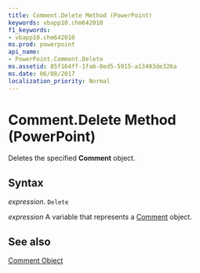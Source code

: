 ```yaml
---
title: Comment.Delete Method (PowerPoint)
keywords: vbapp10.chm642010
f1_keywords:
- vbapp10.chm642010
ms.prod: powerpoint
api_name:
- PowerPoint.Comment.Delete
ms.assetid: 85f164ff-1fa6-8ed5-5915-a13493de326a
ms.date: 06/08/2017
localization_priority: Normal
---
```



# Comment.Delete Method (PowerPoint)

Deletes the specified  **Comment** object.


## Syntax

 _expression_. `Delete`

_expression_ A variable that represents a [Comment](./PowerPoint.Comment.md) object.


## See also


[Comment Object](PowerPoint.Comment.md)

